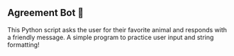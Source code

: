 ## Agreement Bot 🔖
This Python script asks the user for their favorite animal and responds with a friendly message. A simple program to practice user input and string formatting!
